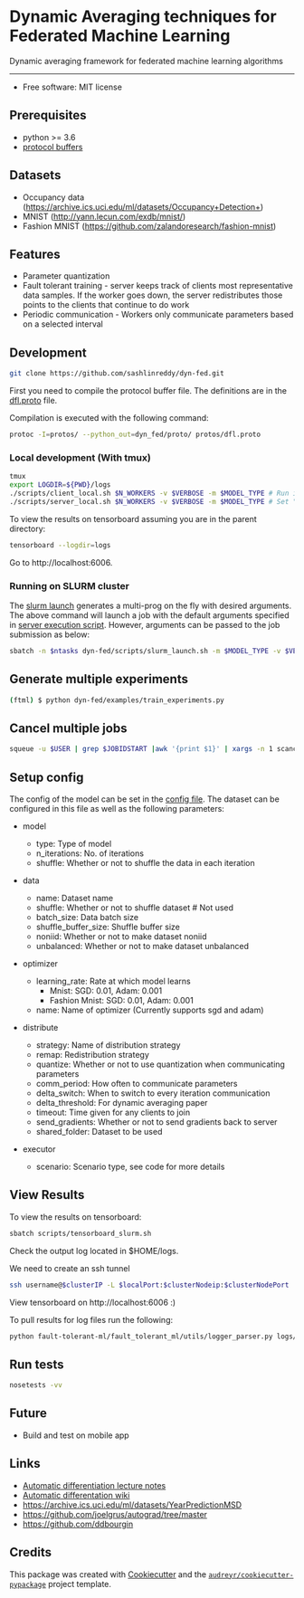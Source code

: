 # Dynamic Averaging techniques for Federated Machine Learning

Dynamic averaging framework for federated machine learning algorithms

____

* Free software: MIT license

## Prerequisites

* python >= 3.6
* [protocol buffers](https://github.com/protocolbuffers/protobuf/releases)

## Datasets

* Occupancy data (https://archive.ics.uci.edu/ml/datasets/Occupancy+Detection+)
* MNIST (http://yann.lecun.com/exdb/mnist/)
* Fashion MNIST (https://github.com/zalandoresearch/fashion-mnist)

## Features

* Parameter quantization
* Fault tolerant training - server keeps track of clients most representative data samples. If the worker goes down, the server redistributes those points to the clients that continue to do work
* Periodic communication - Workers only communicate parameters based on a selected interval

## Development

```bash
git clone https://github.com/sashlinreddy/dyn-fed.git
```

First you need to compile the protocol buffer file. The definitions are in the [dfl.proto](protos/dfl.proto) file.

Compilation is executed with the following command:

```bash
protoc -I=protos/ --python_out=dyn_fed/proto/ protos/dfl.proto
```

### Local development (With tmux)

```bash
tmux
export LOGDIR=${PWD}/logs
./scripts/client_local.sh $N_WORKERS -v $VERBOSE -m $MODEL_TYPE # Run in separate window
./scripts/server_local.sh $N_WORKERS -v $VERBOSE -m $MODEL_TYPE # Set "setw synchronize-panes on" as a tmux setting. Use Ctrl+B,: for insert mode
```

To view the results on tensorboard assuming you are in the parent directory:

```bash
tensorboard --logdir=logs
```

Go to http://localhost:6006.

### Running on SLURM cluster

The [slurm launch](scripts/slurm_launch.sh) generates a multi-prog on the fly with desired arguments. The above command will launch a job with the default arguments specified in [server execution script](examples/tf_train_model.py). However, arguments can be passed to the job submission as below:

```bash
sbatch -n $ntasks dyn-fed/scripts/slurm_launch.sh -m $MODEL_TYPE -v $VERBOSE
```

## Generate multiple experiments

```bash
(ftml) $ python dyn-fed/examples/train_experiments.py
```

## Cancel multiple jobs

```bash
squeue -u $USER | grep $JOBIDSTART |awk '{print $1}' | xargs -n 1 scancel
```

## Setup config

The config of the model can be set in the [config file](config/config.yml). The dataset can be configured in this file as well as the following parameters:

* model
    * type: Type of model
    * n_iterations:  No. of iterations
    * shuffle: Whether or not to shuffle the data in each iteration

* data
  * name: Dataset name
  * shuffle: Whether or not to shuffle dataset # Not used
  * batch_size: Data batch size
  * shuffle_buffer_size: Shuffle buffer size
  * noniid: Whether or not to make dataset noniid
  * unbalanced: Whether or not to make dataset unbalanced

* optimizer
    * learning_rate: Rate at which model learns
        * Mnist: SGD: 0.01, Adam: 0.001
        * Fashion Mnist: SGD: 0.01, Adam: 0.001
    * name: Name of optimizer (Currently supports sgd and adam)

* distribute
    * strategy: Name of distribution strategy
    * remap: Redistribution strategy
    * quantize: Whether or not to use quantization when communicating parameters
    * comm_period: How often to communicate parameters
    * delta_switch: When to switch to every iteration communication
    * delta_threshold: For dynamic averaging paper
    * timeout: Time given for any clients to join
    * send_gradients: Whether or not to send gradients back to server
    * shared_folder: Dataset to be used

* executor
    * scenario: Scenario type, see code for more details

## View Results

To view the results on tensorboard:

```bash
sbatch scripts/tensorboard_slurm.sh
```

Check the output log located in $HOME/logs. 

We need to create an ssh tunnel 
```bash
ssh username@$clusterIP -L $localPort:$clusterNodeip:$clusterNodePort
```

View tensorboard on http://localhost:6006 :)

To pull results for log files run the following:

```bash
python fault-tolerant-ml/fault_tolerant_ml/utils/logger_parser.py logs/slurm/[fashion-mnist|mnist]/ fault-tolerant-ml/data/[fashion_mnist|mnist]_results.csv
```

## Run tests

```bash
nosetests -vv
```

## Future

* Build and test on mobile app

## Links

* [Automatic differentiation lecture notes](http://www.cs.cmu.edu/~wcohen/10-605/notes/autodiff.pdf)
* [Automatic differentation wiki](https://en.wikipedia.org/wiki/Automatic_differentiation)
* https://archive.ics.uci.edu/ml/datasets/YearPredictionMSD
* https://github.com/joelgrus/autograd/tree/master
* https://github.com/ddbourgin

## Credits

This package was created with [Cookiecutter](https://github.com/audreyr/cookiecutter) and the [`audreyr/cookiecutter-pypackage`](https://github.com/audreyr/cookiecutter-pypackage) project template.
